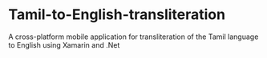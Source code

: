 # Tamil-to-English-transliteration
 A cross-platform mobile application for transliteration of the Tamil  language to English using Xamarin and .Net
